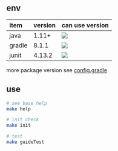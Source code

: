 ## env

| item   | version | can use version                                                                                                                                 |
|:-------|:--------|:------------------------------------------------------------------------------------------------------------------------------------------------|
| java   | 1.11+   | ![](https://img.shields.io/badge/-Java-007396?logo=Java&logoColor=white&style=)                                                                 |
| gradle | 8.1.1   | [![](https://img.shields.io/badge/-Gradle-02303A?logo=Gradle&logoColor=white&style=)](https://gradle.org/install/)                              |
| junit  | 4.13.2  | [![](https://img.shields.io/maven-central/v/junit/junit.svg?label=latest%20release)](https://search.maven.org/search?q=g:junit%20AND%20a:junit) |

more package version see [config.gradle](config.gradle)

## use

```bash
# see base help
make help

# init check
make init

# test
make guideTest
```